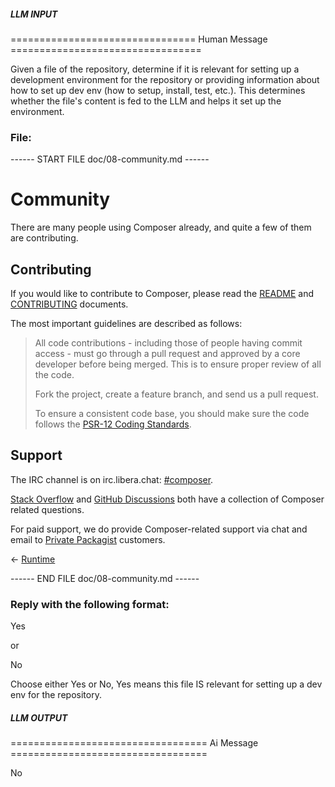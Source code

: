 ##### LLM INPUT #####
================================ Human Message =================================

Given a file of the repository, determine if it is relevant for setting up a development environment for the repository or providing information about how to set up dev env (how to setup, install, test, etc.). This determines whether the file's content is fed to the LLM and helps it set up the environment.

### File:
------ START FILE doc/08-community.md ------
# Community

There are many people using Composer already, and quite a few of them are
contributing.

## Contributing

If you would like to contribute to Composer, please read the
[README](https://github.com/composer/composer) and
[CONTRIBUTING](https://github.com/composer/composer/blob/main/.github/CONTRIBUTING.md)
documents.

The most important guidelines are described as follows:

> All code contributions - including those of people having commit access - must
> go through a pull request and approved by a core developer before being
> merged. This is to ensure proper review of all the code.
>
> Fork the project, create a feature branch, and send us a pull request.
>
> To ensure a consistent code base, you should make sure the code follows
> the [PSR-12 Coding Standards](https://www.php-fig.org/psr/psr-12/).

## Support

The IRC channel is on irc.libera.chat: [#composer](ircs://irc.libera.chat:6697/composer).

[Stack Overflow](https://stackoverflow.com/questions/tagged/composer-php) and
[GitHub Discussions](https://github.com/composer/composer/discussions) both have a
collection of Composer related questions.

For paid support, we do provide Composer-related support via chat and email to
[Private Packagist](https://packagist.com) customers.


&larr; [Runtime](07-runtime.md)

------ END FILE doc/08-community.md ------

### Reply with the following format:

<rel>Yes</rel>

or

<rel>No</rel>

Choose either Yes or No, Yes means this file IS relevant for setting up a dev env for the repository.

##### LLM OUTPUT #####
================================== Ai Message ==================================

<rel>No</rel>